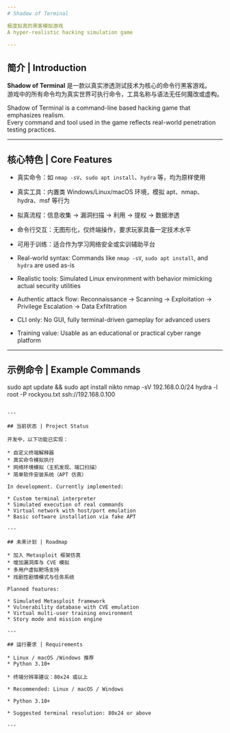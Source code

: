 ```yaml
---
# Shadow of Terminal

极度拟真的黑客模拟游戏  
A hyper-realistic hacking simulation game

---
```


## 简介 | Introduction

**Shadow of Terminal** 是一款以真实渗透测试技术为核心的命令行黑客游戏。  
游戏中的所有命令均为真实世界可执行命令，工具名称与语法无任何魔改或虚构。

Shadow of Terminal is a command-line based hacking game that emphasizes realism.  
Every command and tool used in the game reflects real-world penetration testing practices.

---

## 核心特色 | Core Features

- 真实命令：如 `nmap -sV`、`sudo apt install`、`hydra` 等，均为原样使用
- 真实工具：内置类 Windows/Linux/macOS 环境，模拟 apt、nmap、hydra、msf 等行为
- 拟真流程：信息收集 → 漏洞扫描 → 利用 → 提权 → 数据渗透
- 命令行交互：无图形化，仅终端操作，要求玩家具备一定技术水平
- 可用于训练：适合作为学习网络安全或实训辅助平台

- Real-world syntax: Commands like `nmap -sV`, `sudo apt install`, and `hydra` are used as-is
- Realistic tools: Simulated Linux environment with behavior mimicking actual security utilities
- Authentic attack flow: Reconnaissance → Scanning → Exploitation → Privilege Escalation → Data Exfiltration
- CLI only: No GUI, fully terminal-driven gameplay for advanced users
- Training value: Usable as an educational or practical cyber range platform

---

## 示例命令 | Example Commands

sudo apt update && sudo apt install nikto
nmap -sV 192.168.0.0/24
hydra -l root -P rockyou.txt ssh://192.168.0.100
````

---

## 当前状态 | Project Status

开发中，以下功能已实现：

* 自定义终端解释器
* 真实命令模拟执行
* 网络环境模拟（主机发现、端口扫描）
* 简单软件安装系统（APT 仿真）

In development. Currently implemented:

* Custom terminal interpreter
* Simulated execution of real commands
* Virtual network with host/port emulation
* Basic software installation via fake APT

---

## 未来计划 | Roadmap

* 加入 Metasploit 框架仿真
* 增加漏洞库与 CVE 模拟
* 多用户虚拟靶场支持
* 戏剧性剧情模式与任务系统

Planned features:

* Simulated Metasploit framework
* Vulnerability database with CVE emulation
* Virtual multi-user training environment
* Story mode and mission engine

---

## 运行要求 | Requirements

* Linux / macOS /Windows 推荐
* Python 3.10+

* 终端分辨率建议：80x24 或以上

* Recommended: Linux / macOS / Windows

* Python 3.10+

* Suggested terminal resolution: 80x24 or above

---

